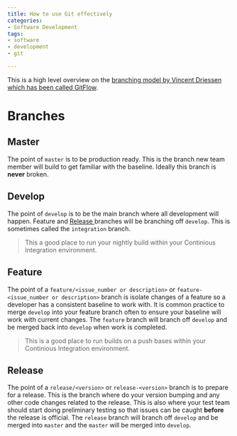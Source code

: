 ```yaml
---
title: How to use Git effectively
categories:
- Software Development
tags:
- software
- development
- git

---
```

This is a high level overview on the [branching model by Vincent Driessen which has been called GitFlow](https://nvie.com/posts/a-successful-git-branching-model/ "A successful git branching model").

# Branches

## Master

The point of `master` is to be production ready. This is the branch new team member will build to get familiar with the baseline. Ideally this branch is **never** broken.

## Develop

The point of `develop` is to be the main branch where all development will happen. Feature and [Release ](#Release)branches will be branching off `develop`. This is sometimes called the `integration` branch.

> This a good place to run your nightly build within your Continious Integration environment.

## Feature

The point of a `feature/<issue_number or description>` or `feature-<issue_number or description>` branch is isolate changes of a feature so a developer has a consistent baseline to work with. It is common practice to merge `develop` into your feature branch often to ensure your baseline will work with current changes. The `feature` branch will branch off `develop` and be merged back into `develop` when work is completed.

> This is a good place to run builds on a push bases within your Continious Integration environment.

## Release

The point of a `release/<version>` or `release-<version>` branch is to prepare for a release. This is the branch where do your version bumping and any other code changes related to the release. This is also where your test team should start doing preliminary testing so that issues can be caught **before** the release is official. The `release` branch will branch off `develop` and be merged into `master` and the `master` will be merged into `develop`.